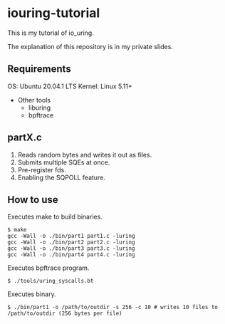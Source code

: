 # iouring-tutorial

This is my tutorial of io_uring.

The explanation of this repository is in my private slides.

## Requirements

OS: Ubuntu 20.04.1 LTS
Kernel: Linux 5.11+

* Other tools
    * liburing
    * bpftrace

## partX.c

1. Reads random bytes and writes it out as files.
2. Submits multiple SQEs at once.
3. Pre-register fds.
4. Enabling the SQPOLL feature.

## How to use


Executes make to build binaries.

```
$ make
gcc -Wall -o ./bin/part1 part1.c -luring
gcc -Wall -o ./bin/part2 part2.c -luring
gcc -Wall -o ./bin/part3 part3.c -luring
gcc -Wall -o ./bin/part4 part4.c -luring
```

Executes bpftrace program.

```
$ ./tools/uring_syscalls.bt
```

Executes binary.

```
$ ./bin/part1 -o /path/to/outdir -s 256 -c 10 # writes 10 files to /path/to/outdir (256 bytes per file)
```

